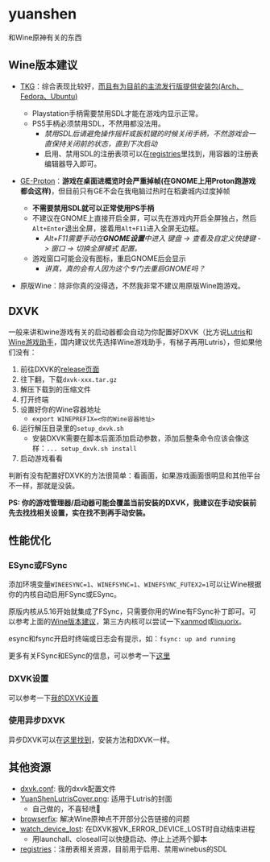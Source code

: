# yuanshen
和Wine原神有关的东西

## Wine版本建议
* [TKG](https://github.com/Frogging-Family/wine-tkg-git)：综合表现比较好，[而且有为目前的主流发行版提供安装包(Arch、Fedora、Ubuntu)](https://github.com/Frogging-Family/wine-tkg-git/actions)
    * Playstation手柄需要禁用SDL才能在游戏内显示正常。
    * PS5手柄必须禁用SDL，不然用都没法用。
        * *禁用SDL后请避免操作摇杆或扳机键的时候关闭手柄，不然游戏会一直保持关闭前的状态，直到下次启动*
        * 启用、禁用SDL的注册表项可以在[registries](./registries/)里找到，用容器的注册表编辑器导入即可。

* [GE-Proton](https://github.com/GloriousEggroll/wine-ge-custom/)：**游戏在桌面进概览时会严重掉帧(在GNOME上用Proton跑游戏都会这样)**，但目前只有GE不会在我电脑过热时在稻妻城内过度掉帧
    * **不需要禁用SDL就可以正常使用PS手柄**
    * 不建议在GNOME上直接开启全屏，可以先在游戏内开启全屏独占，然后`Alt+Enter`退出全屏，接着用`Alt+F11`进入全屏无边框。
        * *Alt+F11需要手动在**GNOME设置**中进入 键盘 -> 查看及自定义快捷键 -> 窗口 -> 切换全屏模式 配置。*
    * 游戏窗口可能会没有图标，重启GNOME后会显示
        * *讲真，真的会有人因为这个专门去重启GNOME吗？*

* 原版Wine：除非你真的没得选，不然我非常不建议用原版Wine跑游戏。

## DXVK
一般来讲和wine游戏有关的启动器都会自动为你配置好DXVK（比方说[Lutris](https://lutris.net/)和[Wine游戏助手](https://winegame.net/index.html?r=5)，国内建议优先选择Wine游戏助手，有梯子再用Lutris），但如果他们没有：
1. 前往DXVK的[release页面](https://github.com/doitsujin/dxvk/releases/latest)
2. 往下翻，下载`dxvk-xxx.tar.gz`
3. 解压下载到的压缩文件
4. 打开终端
5. 设置好你的Wine容器地址
    * `export WINEPREFIX=<你的Wine容器地址>`
6. 运行解压目录里的`setup_dxvk.sh`
    * 安装DXVK需要在脚本后面添加启动参数，添加后整条命令应该会像这样：`... setup_dxvk.sh install`
7. 启动游戏看看

判断有没有配置好DXVK的方法很简单：看画面，如果游戏画面很明显和其他平台不一样，那就是没装。

**PS: 你的游戏管理器/启动器可能会覆盖当前安装的DXVK，我建议在手动安装前先去找找相关设置，实在找不到再手动安装。**

## 性能优化
### ESync或FSync
添加环境变量`WINEESYNC=1`、`WINEFSYNC=1`、`WINEFSYNC_FUTEX2=1`可以让Wine根据你的内核自动启用FSync或ESync。

原版内核从5.16开始就集成了FSync，只需要你用的Wine有FSync补丁即可。可以参考上面的[Wine版本建议](#wine版本建议)，第三方内核可以尝试一下[xanmod](https://xanmod.org/)或[liquorix](https://liquorix.net/)。

esync和fsync开启时终端或日志会有提示，如：`fsync: up and running`

更多有关FSync和ESync的信息，可以参考一下[这里](https://github.com/AdelKS/LinuxGamingGuide#esync-fsync-futex2)

### DXVK设置
可以参考一下[我的DXVK设置](./dxvk.conf)

### 使用异步DXVK
异步DXVK可以在[这里找到](https://github.com/Sporif/dxvk-async/releases/tag/1.10.1)，安装方法和DXVK一样。

## 其他资源
* [dxvk.conf](./dxvk.conf): 我的dxvk配置文件
* [YuanShenLutrisCover.png](./YuanShenLutrisCover.png): 适用于Lutris的封面
    * 自己做的，不喜轻喷🙏
* [browserfix](./browserfix/): 解决Wine原神点不开部分公告链接的问题
* [watch_device_lost](./watch_device_lost/): 在DXVK报VK_ERROR_DEVICE_LOST时自动结束进程
    * 用launchall、closeall可以快捷启动、停止上述两个脚本
* [registries](./registries/)：注册表相关资源，目前用于启用、禁用winebus的SDL